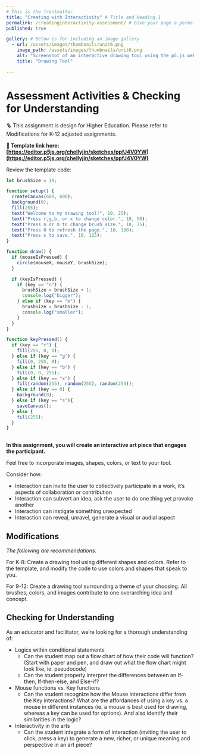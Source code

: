 ```yaml
---
# This is the frontmatter
title: "Creating with Interactivity" # Title and Heading 1
permalink: /creatinginteractivity-assessment/ # Give your page a permalink
published: true

gallery: # Below is for including an image gallery
  - url: /assets/images/thumbnails/unit6.png
    image_path: /assets/images/thumbnails/unit6.png
    alt: "Screenshot of an interactive drawing tool using the p5.js web editor"
    title: "Drawing Tool"

---
```


# Assessment Activities & Checking for Understanding

🪜 This assignment is design for Higher Education. Please refer to Modifications for K-12 adjusted assignments.

**🔗 Template link here: [https://editor.p5js.org/chellyjin/sketches/ppfJ4V0YW](https://editor.p5js.org/chellyjin/sketches/ppfJ4V0YW)** 

Review the template code:
    
```jsx
let brushSize = 10;

function setup() {
  createCanvas(600, 600);
  background(0);
  fill(255);
  text("Welcome to my drawing tool!", 10, 25);
  text("Press r,g,b, or x to change color.", 10, 50);
  text("Press n or m to change brush size.", 10, 75);
  text("Press 0 to refresh the page.", 10, 100);
  text("Press s to save.", 10, 125);
}

function draw() {
  if (mouseIsPressed) {
    circle(mouseX, mouseY, brushSize);
  }

  if (keyIsPressed) {
    if (key == "n") {
      brushSize = brushSize + 1;
      console.log("bigger");
    } else if (key == "m") {
      brushSize = brushSize - 1;
      console.log("smaller");
    }
  }
}

function keyPressed() {
  if (key == "r") {
    fill(255, 0, 0);
  } else if (key == "g") {
    fill(0, 255, 0);
  } else if (key == "b") {
    fill(0, 0, 255);
  } else if (key == "x") {
    fill(random(255), random(255), random(255));
  } else if (key == 0) {
    background(0);
  } else if (key == "s"){
    saveCanvas();
  } else {
    fill(255);
  }
}
    
```
    

**In this assignment, you will create an interactive art piece that engages the participant.** 

Feel free to incorporate images, shapes, colors, or text to your tool. 

Consider how:

- Interaction can invite the user to collectively participate in a work, it’s aspects of collaboration or contribution
- Interaction can subvert an idea, ask the user to do one thing yet provoke another
- Interaction can instigate something unexpected
- Interaction can reveal, unravel, generate a visual or audial aspect

## Modifications

*The following are recommendations.*

For K-8: Create a drawing tool using different shapes and colors. Refer to the template, and modify the code to use colors and shapes that speak to you. 

For 9-12: Create a drawing tool surrounding a theme of your choosing. All brushes, colors, and images contribute to one overarching idea and concept. 

## Checking for Understanding

As an educator and facilitator, we’re looking for a thorough understanding of:

- Logics within conditional statements
    - Can the student map out a flow chart of how their code will function? (Start with paper and pen, and draw out what the flow chart might look like, ie. pseudocode)
    - Can the student properly interpret the differences between an If-then, If-then-else, and Else-if?
- Mouse functions vs. Key functions
    - Can the student recognize how the Mouse interactions differ from the Key interactions? What are the affordances of using a key vs. a mouse in different instances (ie. a mouse is best used for drawing, whereas a key can be used for options). And also identify their similarities in the logic?
- Interactivity in the arts
    - Can the student integrate a form of interaction (inviting the user to click, press a key) to generate a new, richer, or unique meaning and perspective in an art piece?
